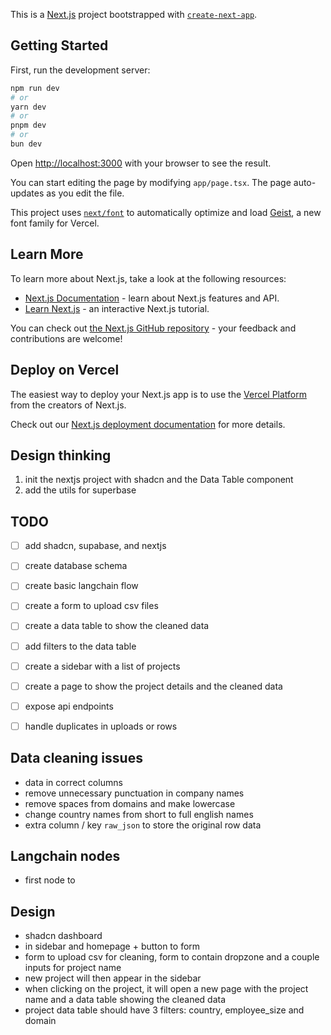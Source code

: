 This is a [Next.js](https://nextjs.org) project bootstrapped with [`create-next-app`](https://nextjs.org/docs/app/api-reference/cli/create-next-app).

## Getting Started

First, run the development server:

```bash
npm run dev
# or
yarn dev
# or
pnpm dev
# or
bun dev
```

Open [http://localhost:3000](http://localhost:3000) with your browser to see the result.

You can start editing the page by modifying `app/page.tsx`. The page auto-updates as you edit the file.

This project uses [`next/font`](https://nextjs.org/docs/app/building-your-application/optimizing/fonts) to automatically optimize and load [Geist](https://vercel.com/font), a new font family for Vercel.

## Learn More

To learn more about Next.js, take a look at the following resources:

- [Next.js Documentation](https://nextjs.org/docs) - learn about Next.js features and API.
- [Learn Next.js](https://nextjs.org/learn) - an interactive Next.js tutorial.

You can check out [the Next.js GitHub repository](https://github.com/vercel/next.js) - your feedback and contributions are welcome!

## Deploy on Vercel

The easiest way to deploy your Next.js app is to use the [Vercel Platform](https://vercel.com/new?utm_medium=default-template&filter=next.js&utm_source=create-next-app&utm_campaign=create-next-app-readme) from the creators of Next.js.

Check out our [Next.js deployment documentation](https://nextjs.org/docs/app/building-your-application/deploying) for more details.


## Design thinking

1. init the nextjs project with shadcn and the Data Table component
2. add the utils for superbase


## TODO
- [ ] add shadcn, supabase, and nextjs
- [ ] create database schema
- [ ] create basic langchain flow
- [ ] create a form to upload csv files
- [ ] create a data table to show the cleaned data
- [ ] add filters to the data table
- [ ] create a sidebar with a list of projects
- [ ] create a page to show the project details and the cleaned data
- [ ] expose api endpoints
- [ ] handle duplicates in uploads or rows


## Data cleaning issues
- data in correct columns
- remove unnecessary punctuation in company names
- remove spaces from domains and make lowercase
- change country names from short to full english names
- extra column / key `raw_json` to store the original row data


## Langchain nodes
- first node to 

## Design
- shadcn dashboard
- in sidebar and homepage + button to form
- form to upload csv for cleaning, form to contain dropzone and a couple inputs for project name
- new project will then appear in the sidebar
- when clicking on the project, it will open a new page with the project name and a data table showing the cleaned data
- project data table should have 3 filters: country, employee_size and domain